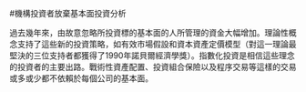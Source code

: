 #機構投資者放棄基本面投資分析

過去幾年來，由故意忽略所投資標的基本面的人所管理的資金大幅增加。理論性概念支持了這些新的投資策略，如有效市場假設和資本資產定價模型（對這一理論最堅決的三位支持者都獲得了1990年諾貝爾經濟學獎）。指數化投資是相信這些理念的投資者的主要出路。戰術性資產配置、投資組合保險以及程序交易等這樣的交易或多或少都不依賴於每個公司的基本面。
